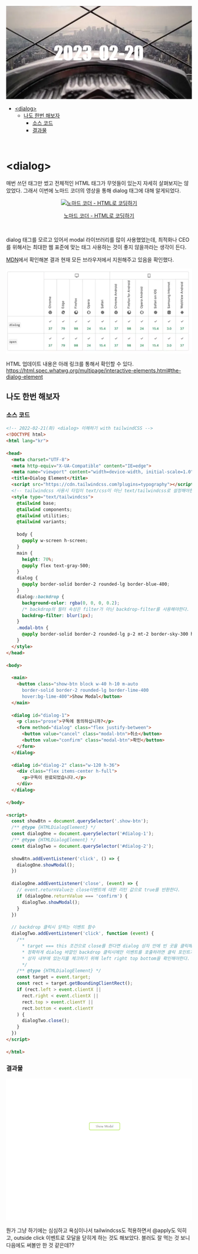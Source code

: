 ![2023-02-20-banner-image](images/2023-02-20.webp)

- [\<dialog\>](#dialog)
  - [나도 한번 해보자](#나도-한번-해보자)
    - [소스 코드](#소스-코드)
    - [결과물](#결과물)

</br>

# \<dialog\>

매번 쓰던 태그만 썼고 전체적인 HTML 태그가 무엇들이 있는지 자세히 살펴보지는 않았었다. 그래서 이번에 노마드 코더의 영상을 통해 dialog 태그에 대해 알게되었다.

<div align='center'>
  <a href='https://www.youtube.com/watch?v=cNfpkKUYAyo'>
     <img src='http://img.youtube.com/vi/cNfpkKUYAyo/0.jpg' alt='노마드 코더 - HTML로 코딩하기' />
     <p>노마드 코더 - HTML로 코딩하기</p>
  </a>
</div>
</br>

dialog 태그를 모르고 있어서 modal 라이브러리를 많이 사용했었는데, 최적화나 CEO를 위해서는 최대한 웹 표준에 맞는 태그 사용하는 것이 좋지 않을까라는 생각이 든다.

[MDN](https://developer.mozilla.org/ko/docs/Web/HTML/Element/dialog)에서 확인해본 결과 현재 모든 브라우저에서 지원해주고 있음을 확인했다.

<div align='center'>
   <img src='images/2023-02-20-image001.webp' alt='브라우저 지원 테이블 이미지' />
</div>

HTML 업데이트 내용은 아래 링크를 통해서 확인할 수 있다.
<https://html.spec.whatwg.org/multipage/interactive-elements.html#the-dialog-element>

## 나도 한번 해보자

### 소스 코드

```html
<!-- 2022-02-21(화) <dialog> 이해하기 with tailwindCSS -->
<!DOCTYPE html>
<html lang="kr">

<head>
  <meta charset="UTF-8">
  <meta http-equiv="X-UA-Compatible" content="IE=edge">
  <meta name="viewport" content="width=device-width, initial-scale=1.0">
  <title>Dialog Element</title>
  <script src="https://cdn.tailwindcss.com?plugins=typography"></script>
  <!-- tailwindcss 사용시 타입이 text/css이 아닌 text/tailwindcss로 설정해야한다. -->
  <style type="text/tailwindcss">
    @tailwind base;
    @tailwind components;
    @tailwind utilities;
    @tailwind variants;

    body {
      @apply w-screen h-screen;
    }
    main {
      height: 70%;
      @apply flex text-gray-500;
    }
    dialog {
      @apply border-solid border-2 rounded-lg border-blue-400;
    }
    dialog::backdrop {
      background-color: rgba(0, 0, 0, 0.2);
      /* backdrop의 필터 속성은 filter가 아닌 backdrop-filter를 사용해야한다. */
      backdrop-filter: blur(1px);
    }
    .modal-btn {
      @apply border-solid border-2 rounded-lg p-2 mt-2 border-sky-300 hover:bg-sky-300
    }
  </style>
</head>

<body>

  <main>
    <button class="show-btn block w-40 h-10 m-auto 
      border-solid border-2 rounded-lg border-lime-400 
      hover:bg-lime-400">Show Modal</button>
  </main>

  <dialog id="dialog-1">
    <p class="prose">구독에 동의하십니까?</p>
    <form method="dialog" class="flex justify-between">
      <button value="cancel" class="modal-btn">취소</button>
      <button value="confirm" class="modal-btn">확인</button>
    </form>
  </dialog>

  <dialog id="dialog-2" class="w-120 h-36">
    <div class="flex items-center h-full">
      <p>구독이 완료되었습니다.</p>
    </div>
  </dialog>

</body>

<script>
  const showBtn = document.querySelector('.show-btn');
  /** @type {HTMLDialogElement} */
  const dialogOne = document.querySelector('#dialog-1');
  /** @type {HTMLDialogElement} */
  const dialogTwo = document.querySelector('#dialog-2');

  showBtn.addEventListener('click', () => {
    dialogOne.showModal();
  })

  dialogOne.addEventListener('close', (event) => {
    // event.returnValue는 close이벤트에 대한 리턴 값으로 true를 반환한다.
    if (dialogOne.returnValue === 'confirm') {
      dialogTwo.showModal();
    }
  })

  // backdrop 클릭시 닫히는 이벤트 함수
  dialogTwo.addEventListener('click', function (event) {
    /**
      * target === this 조건으로 close를 한다면 dialog 상자 안에 빈 곳을 클릭해도 닫힌다.(this 바인딩에 주의)
      * 정확하게 dialog 바깥인 backdrop 클릭시에만 이벤트를 호출하려면 클릭 포인트가 
      * 상자 내부에 있는지를 체크하기 위해 left right top bottom을 확인해야한다.
      */
    /** @type {HTMLDialogElement} */
    const target = event.target;
    const rect = target.getBoundingClientRect();
    if (rect.left > event.clientX ||
      rect.right < event.clientX ||
      rect.top > event.clientY ||
      rect.bottom < event.clientY
    ) {
      dialogTwo.close();
    }
  })
</script>

</html>
```

### 결과물

<div align='center'>
   <img src='images/2023-02-20-image002.webp' alt='소스코드 결과물 GIF' width='640px'/>
</div>

뭔가 그냥 하기에는 심심하고 욕심이나서 tailwindcss도 적용하면서 @apply도 익히고, outside click 이벤트로 모달을 닫히게 하는 것도 해보았다. 블러도 잘 먹는 것 보니 다음에도 써볼만 한 것 같은데??
